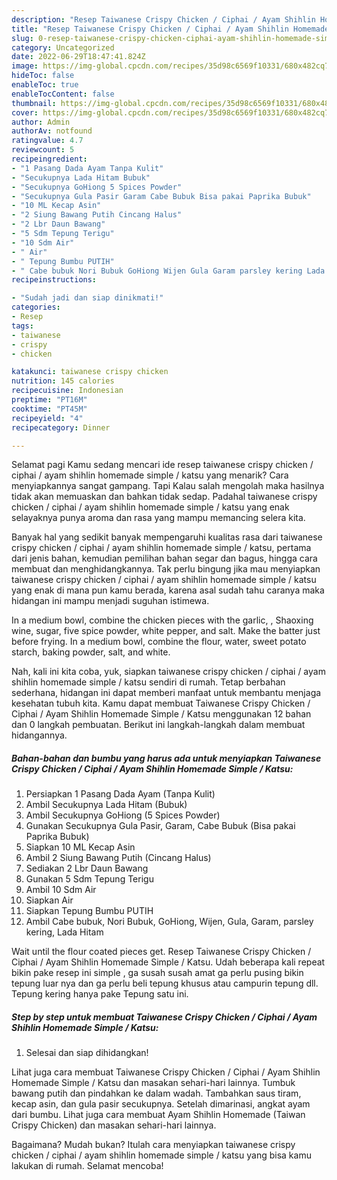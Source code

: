 ```yaml
---
description: "Resep Taiwanese Crispy Chicken / Ciphai / Ayam Shihlin Homemade Simple / Katsu yang Enak Banget"
title: "Resep Taiwanese Crispy Chicken / Ciphai / Ayam Shihlin Homemade Simple / Katsu yang Enak Banget"
slug: 0-resep-taiwanese-crispy-chicken-ciphai-ayam-shihlin-homemade-simple-katsu-yang-enak-banget
category: Uncategorized
date: 2022-06-29T18:47:41.824Z
image: https://img-global.cpcdn.com/recipes/35d98c6569f10331/680x482cq70/taiwanese-crispy-chicken-ciphai-ayam-shihlin-homemade-simple-katsu-foto-resep-utama.jpg
hideToc: false
enableToc: true
enableTocContent: false
thumbnail: https://img-global.cpcdn.com/recipes/35d98c6569f10331/680x482cq70/taiwanese-crispy-chicken-ciphai-ayam-shihlin-homemade-simple-katsu-foto-resep-utama.jpg
cover: https://img-global.cpcdn.com/recipes/35d98c6569f10331/680x482cq70/taiwanese-crispy-chicken-ciphai-ayam-shihlin-homemade-simple-katsu-foto-resep-utama.jpg
author: Admin
authorAv: notfound
ratingvalue: 4.7
reviewcount: 5
recipeingredient:
- "1 Pasang Dada Ayam Tanpa Kulit"
- "Secukupnya Lada Hitam Bubuk"
- "Secukupnya GoHiong 5 Spices Powder"
- "Secukupnya Gula Pasir Garam Cabe Bubuk Bisa pakai Paprika Bubuk"
- "10 ML Kecap Asin"
- "2 Siung Bawang Putih Cincang Halus"
- "2 Lbr Daun Bawang"
- "5 Sdm Tepung Terigu"
- "10 Sdm Air"
- " Air"
- " Tepung Bumbu PUTIH"
- " Cabe bubuk Nori Bubuk GoHiong Wijen Gula Garam parsley kering Lada Hitam"
recipeinstructions:

- "Sudah jadi dan siap dinikmati!"
categories:
- Resep
tags:
- taiwanese
- crispy
- chicken

katakunci: taiwanese crispy chicken 
nutrition: 145 calories
recipecuisine: Indonesian
preptime: "PT16M"
cooktime: "PT45M"
recipeyield: "4"
recipecategory: Dinner

---
```



Selamat pagi Kamu sedang mencari ide resep taiwanese crispy chicken / ciphai / ayam shihlin homemade simple / katsu yang menarik? Cara menyiapkannya sangat gampang. Tapi Kalau salah mengolah maka hasilnya tidak akan memuaskan dan bahkan tidak sedap. Padahal taiwanese crispy chicken / ciphai / ayam shihlin homemade simple / katsu yang enak selayaknya punya aroma dan rasa yang mampu memancing selera kita.


Banyak hal yang sedikit banyak mempengaruhi kualitas rasa dari taiwanese crispy chicken / ciphai / ayam shihlin homemade simple / katsu, pertama dari jenis bahan, kemudian pemilihan bahan segar dan bagus, hingga cara membuat dan menghidangkannya. Tak perlu bingung jika mau menyiapkan taiwanese crispy chicken / ciphai / ayam shihlin homemade simple / katsu yang enak di mana pun kamu berada, karena asal sudah tahu caranya maka hidangan ini mampu menjadi suguhan istimewa.

In a medium bowl, combine the chicken pieces with the garlic, , Shaoxing wine, sugar, five spice powder, white pepper, and salt. Make the batter just before frying. In a medium bowl, combine the flour, water, sweet potato starch, baking powder, salt, and white.


Nah, kali ini kita coba, yuk, siapkan taiwanese crispy chicken / ciphai / ayam shihlin homemade simple / katsu sendiri di rumah. Tetap berbahan sederhana, hidangan ini dapat memberi manfaat untuk membantu menjaga kesehatan tubuh kita. Kamu dapat membuat Taiwanese Crispy Chicken / Ciphai / Ayam Shihlin Homemade Simple / Katsu menggunakan 12 bahan dan 0 langkah pembuatan. Berikut ini langkah-langkah dalam membuat hidangannya.

<!--inarticleads1-->

##### Bahan-bahan dan bumbu yang harus ada untuk menyiapkan Taiwanese Crispy Chicken / Ciphai / Ayam Shihlin Homemade Simple / Katsu:

1. Persiapkan 1 Pasang Dada Ayam (Tanpa Kulit)
1. Ambil Secukupnya Lada Hitam (Bubuk)
1. Ambil Secukupnya GoHiong (5 Spices Powder)
1. Gunakan Secukupnya Gula Pasir, Garam, Cabe Bubuk (Bisa pakai Paprika Bubuk)
1. Siapkan 10 ML Kecap Asin
1. Ambil 2 Siung Bawang Putih (Cincang Halus)
1. Sediakan 2 Lbr Daun Bawang
1. Gunakan 5 Sdm Tepung Terigu
1. Ambil 10 Sdm Air
1. Siapkan  Air
1. Siapkan  Tepung Bumbu PUTIH
1. Ambil  Cabe bubuk, Nori Bubuk, GoHiong, Wijen, Gula, Garam, parsley kering, Lada Hitam


Wait until the flour coated pieces get. Resep Taiwanese Crispy Chicken / Ciphai / Ayam Shihlin Homemade Simple / Katsu. Udah beberapa kali repeat bikin pake resep ini simple , ga susah susah amat ga perlu pusing bikin tepung luar nya dan ga perlu beli tepung khusus atau campurin tepung dll. Tepung kering hanya pake Tepung satu ini. 

<!--inarticleads2-->

##### Step by step untuk membuat Taiwanese Crispy Chicken / Ciphai / Ayam Shihlin Homemade Simple / Katsu:


1. Selesai dan siap dihidangkan!

Lihat juga cara membuat Taiwanese Crispy Chicken / Ciphai / Ayam Shihlin Homemade Simple / Katsu dan masakan sehari-hari lainnya. Tumbuk bawang putih dan pindahkan ke dalam wadah. Tambahkan saus tiram, kecap asin, dan gula pasir secukupnya. Setelah dimarinasi, angkat ayam dari bumbu. Lihat juga cara membuat Ayam Shihlin Homemade (Taiwan Crispy Chicken) dan masakan sehari-hari lainnya. 

Bagaimana? Mudah bukan? Itulah cara menyiapkan taiwanese crispy chicken / ciphai / ayam shihlin homemade simple / katsu yang bisa kamu lakukan di rumah. Selamat mencoba!
